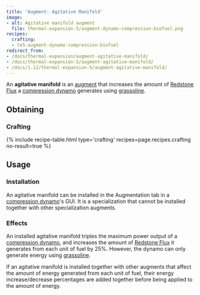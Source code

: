 ```yaml
---
title: 'Augment: Agitative Manifold'
image:
- alt: Agitative manifold augment
  file: thermal-expansion-5/augment-dynamo-compression-biofuel.png
recipes:
  crafting:
  - te5-augment-dynamo-compression-biofuel
redirect_from:
- /docs/thermal-expansion/augment-agitative-manifold/
- /docs/thermal-expansion-5/augment-agitative-manifold/
- /docs/1.12/thermal-expansion-5/augment-agitative-manifold/
---
```


An **agitative manifold** is an [augment](/docs/1.12/thermal-expansion/augments/)
that increases the amount of [Redstone Flux](/docs/redstone-flux/) a
[compression dynamo](/docs/1.12/thermal-expansion/compression-dynamo/) generates
using [grassoline](/docs/1.12/thermal-foundation/grassoline/).


Obtaining
---------

### Crafting
{% include recipe-table.html type='crafting' recipes=page.recipes.crafting no-result=true %}


Usage
-----

### Installation
An agitative manifold can be installed in the Augmentation tab in a [compression
dynamo](/docs/1.12/thermal-expansion/compression-dynamo/)'s GUI. It is a
specialization that cannot be installed together with other specialization
augments.

### Effects
An installed agitative manifold triples the maximum power output of a
[compression dynamo](/docs/1.12/thermal-expansion/compression-dynamo/), and increases
the amount of [Redstone Flux](/docs/redstone-flux/) it generates from each unit
of fuel by 25%. However, the dynamo can only generate energy using
[grassoline](/docs/1.12/thermal-foundation/grassoline/).

If an agitative manifold is installed together with other augments that affect
the amount of energy generated from each unit of fuel, their energy
increase/decrease percentages are added together before being applied to the
amount of energy.

